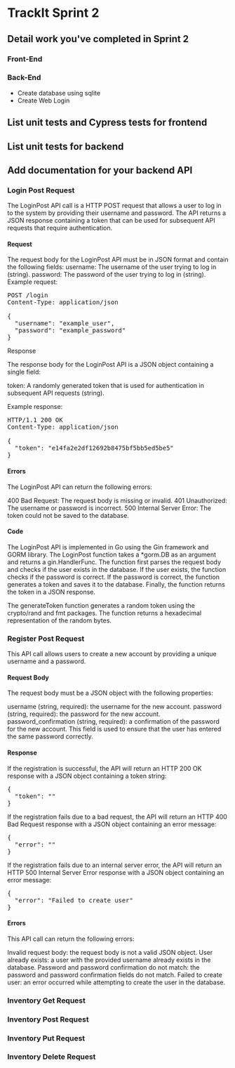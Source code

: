  
# TrackIt Sprint 2

## Detail work you've completed in Sprint 2

### Front-End

### Back-End
* Create database using sqlite
* Create Web Login

## List unit tests and Cypress tests for frontend

## List unit tests for backend

## Add documentation for your backend API 
### Login Post Request
The LoginPost API call is a HTTP POST request that allows a user to log in to the system by providing their username and password. The API returns a JSON response containing a token that can be used for subsequent API requests that require authentication.

#### Request
The request body for the LoginPost API must be in JSON format and contain the following fields:
username: The username of the user trying to log in (string).
password: The password of the user trying to log in (string).
Example request:
<pre>
POST /login
Content-Type: application/json

{
  "username": "example_user",
  "password": "example_password"
}
</pre>
Response

The response body for the LoginPost API is a JSON object containing a single field:

token: A randomly generated token that is used for authentication in subsequent API requests (string).

Example response:
<pre>
HTTP/1.1 200 OK
Content-Type: application/json

{
  "token": "e14fa2e2df12692b8475bf5bb5ed5be5"
}
</pre>
#### Errors

The LoginPost API can return the following errors:

400 Bad Request: The request body is missing or invalid.
401 Unauthorized: The username or password is incorrect.
500 Internal Server Error: The token could not be saved to the database.
#### Code

The LoginPost API is implemented in Go using the Gin framework and GORM library. The LoginPost function takes a *gorm.DB as an argument and returns a gin.HandlerFunc. The function first parses the request body and checks if the user exists in the database. If the user exists, the function checks if the password is correct. If the password is correct, the function generates a token and saves it to the database. Finally, the function returns the token in a JSON response.

The generateToken function generates a random token using the crypto/rand and fmt packages. The function returns a hexadecimal representation of the random bytes.

### Register Post Request

This API call allows users to create a new account by providing a unique username and a password.

#### Request Body

The request body must be a JSON object with the following properties:

username (string, required): the username for the new account.
password (string, required): the password for the new account.
password_confirmation (string, required): a confirmation of the password for the new account. This field is used to ensure that the user has entered the same password correctly.
#### Response

If the registration is successful, the API will return an HTTP 200 OK response with a JSON object containing a token string:

<pre>
{
  "token": "<token>"
}
</pre>

If the registration fails due to a bad request, the API will return an HTTP 400 Bad Request response with a JSON object containing an error message:

<pre>
{
  "error": "<error message>"
}
</pre>

If the registration fails due to an internal server error, the API will return an HTTP 500 Internal Server Error response with a JSON object containing an error message:

<pre>
{
  "error": "Failed to create user"
}
</pre>

#### Errors

This API call can return the following errors:

Invalid request body: the request body is not a valid JSON object.
User already exists: a user with the provided username already exists in the database.
Password and password confirmation do not match: the password and password confirmation fields do not match.
Failed to create user: an error occurred while attempting to create the user in the database.

### Inventory Get Request

### Inventory Post Request

### Inventory Put Request

### Inventory Delete Request
